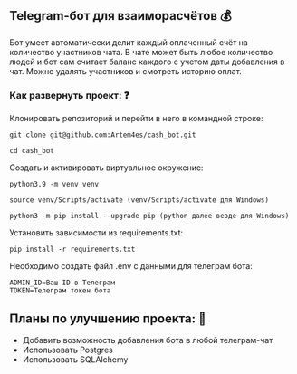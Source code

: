 ## Telegram-бот для взаиморасчётов :moneybag:
Бот умеет автоматически делит каждый оплаченный счёт на количество участников чата. В чате может быть любое количество людей и бот сам считает баланс каждого с учетом даты добавления в чат. Можно удалять участников и смотреть историю оплат.

### Как развернуть проект: :question:

Клонировать репозиторий и перейти в него в командной строке:

```
git clone git@github.com:Artem4es/cash_bot.git
```

```
cd cash_bot
```

Cоздать и активировать виртуальное окружение:

```
python3.9 -m venv venv
```

```
source venv/Scripts/activate (venv/Scripts/activate для Windows)
```

```
python3 -m pip install --upgrade pip (python далее везде для Windows)
```

Установить зависимости из requirements.txt:

```
pip install -r requirements.txt
```
Необходимо создать файл .env с данными для телеграм бота:
```
ADMIN_ID=Ваш ID в Телеграм  
TOKEN=Телеграм токен бота
```

## Планы по улучшению проекта: :rocket:

- Добавить возможность добавления бота в любой телеграм-чат
- Использовать Postgres
- Использовать SQLAlchemy


